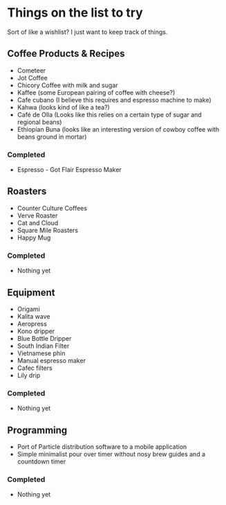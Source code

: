 # Things on the list to try
Sort of like a wishlist? I just want to keep track of things.

## Coffee Products & Recipes
* Cometeer
* Jot Coffee
* Chicory Coffee with milk and sugar
* Kaffee (some European pairing of coffee with cheese?)
* Cafe cubano (I believe this requires and espresso machine to make)
* Kahwa (looks kind of like a tea?)
* Café de Olla (Looks like this relies on a certain type of sugar and regional beans)
* Ethiopian Buna (looks like an interesting version of cowboy coffee with beans ground in mortar)
### Completed
* Espresso - Got Flair Espresso Maker

## Roasters
* Counter Culture Coffees
* Verve Roaster
* Cat and Cloud
* Square Mile Roasters
* Happy Mug
### Completed
* Nothing yet

## Equipment
* Origami
* Kalita wave
* Aeropress
* Kono dripper
* Blue Bottle Dripper
* South Indian Filter
* Vietnamese phin
* Manual espresso maker
* Cafec filters
* Lily drip
### Completed
* Nothing yet
## Programming
* Port of Particle distribution software to a mobile application
* Simple minimalist pour over timer without nosy brew guides and a countdown timer
### Completed
* Nothing yet

